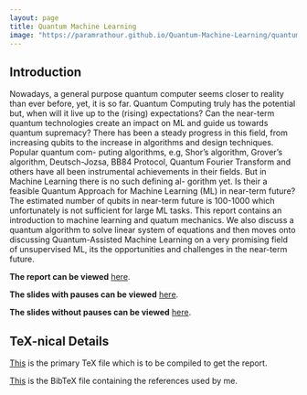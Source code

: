 ```yaml
---
layout: page
title: Quantum Machine Learning
image: "https://paramrathour.github.io/Quantum-Machine-Learning/quantum-computing.jpg"
---
```


Introduction
------------

Nowadays, a general purpose quantum computer seems closer to reality than ever before, yet, it is so far. Quantum Computing truly has the potential but, when will it live up to the (rising) expectations? Can the near-term quantum technologies create an impact on ML and guide us towards quantum supremacy? There has been a steady progress in this field, from increasing qubits to the increase in algorithms and design techniques. Popular quantum com- puting algorithms, e.g, Shor’s algorithm, Grover’s algorithm, Deutsch-Jozsa, BB84 Protocol, Quantum Fourier Transform and others have all been instrumental achievements in their fields. But in Machine Learning there is no such defining al- gorithm yet. Is their a feasible Quantum Approach for Machine Learning (ML) in near-term future? The estimated number of qubits in near-term future is 100-1000 which unfortunately is not sufficient for large ML tasks. This report contains an introduction to machine learning and quatum mechanics. We also discuss a quantum algorithm to solve linear system of equations and then moves onto discussing Quantum-Assisted Machine Learning on a very promising field of unsupervised ML, its the opportunities and challenges in the near-term future.

**The report can be viewed** [here](/Quantum-Machine-Learning/Report/main.pdf).

**The slides with pauses can be viewed** [here](/Quantum-Machine-Learning/Slides/QML%20with%20pauses.pdf).

**The slides without pauses can be viewed** [here](/Quantum-Machine-Learning/Slides/QML%20without%20pauses.pdf).

TeX-nical Details
-----------------

[This](https://github.com/paramrathour/Quantum-Machine-Learning/blob/main/Report/main.tex) is the primary TeX file which is to be compiled to get the report.

[This](https://github.com/paramrathour/Quantum-Machine-Learning/blob/main/Report/references.bib) is the BibTeX file containing the references used by me.